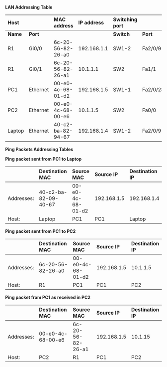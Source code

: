 **LAN Addressing Table**

| **Host** |          | **MAC address**   | **IP address** | **Switching port** |          |
| :------- | :------- | :---------------- | :------------- | :----------------- | :------- |
| **Name** | **Port** |                   |                | **Switch**         | **Port** |
| R1       | Gi0/0    | 6c-20-56-82-26-a0 | 192.168.1.1    | SW1-2              | Fa2/0/9  |
| R1       | Gi0/1    | 6c-20-56-82-26-a1 | 10.1.1.1       | SW2                | Fa1/1    |
| PC1      | Ethernet | 00-e0-4c-68-01-d2 | 192.168.1.5    | SW1-1              | Fa2/0/23 |
| PC2      | Ethernet | 00-e0-4c-68-00-e6 | 10.1.1.5       | SW2                | Fa0/0    |
| Laptop   | Ethernet | 40-c2-ba-82-94-67 | 192.168.1.4    | SW1-2              | Fa2/0/9  |

**Ping Packets Addressing Tables**

**Ping packet sent from PC1 to Laptop**

|             | Destination MAC      | Source MAC        | Source IP   | Destination IP |
| :---------- | :------------------- | :---------------- | :---------- | :------------- |
| Addresses:  | 40-c2-ba-82-09-40-67 | 00-e0-4c-68-01-d2 | 192.168.1.5 | 192.168.1.4  |
| Host:       | Laptop               | PC1               | PC1         | Laptop         |

**Ping packet sent from PC1 to PC2**

|             | Destination MAC     | Source MAC        | Source IP   | Destination IP |
| :---------- | :------------------ | :---------------- | :---------- | :------------- |
| Addresses:  | 6c-20-56-82-26-a0   | 00-e0-4c-68-01-d2 | 192.168.1.5 | 10.1.1.5       |
| Host:       | R1                  | PC1               | PC1         | PC2            |

**Ping packet from PC1 as received in PC2**

|             | Destination MAC     | Source MAC        | Source IP   | Destination IP |
| :---------- | :------------------ | :---------------- | :---------- | :------------- |
| Addresses:  | 00-e0-4c-68-00-e6   | 6c-20-56-82-26-a1 | 192.168.1.5 | 10.1.15        |
| Host:       | PC2                 | R1                | PC1         | PC2            |
